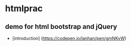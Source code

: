 # htmlprac
demo for html bootstrap and jQuery
------

- [introduction] (https://codepen.io/lanhan/pen/gmNKvW)

